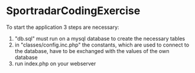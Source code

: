 # SportradarCodingExercise

To start the application 3 steps are necessary:

1. "db.sql" must run on a mysql database to create the necessary tables
2. in "classes/config.inc.php" the constants, which are used to connect to the database, have to be exchanged with the values of the own database
3. run index.php on your webserver
